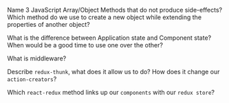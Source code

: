 Name 3 JavaScript Array/Object Methods that do not produce side-effects? Which method do we use to create a new object while extending the properties of another object?

<!-- 1.A Pure Function
2.Concat()
3.Object.defineProperty

Describe `actions`, `reducers` and the `store` and their role in Redux. What does each piece do? Why is the store known as a 'single source of truth' in a redux application?
<!-- Actions are payloads of info that send data from your application to your store. Reducers specify how the app reacts to the changes made in response to the actions sent to the store. Store is basically the object that brings actions and reducers together.  -->

What is the difference between Application state and Component state? When would be a good time to use one over the other?

<!-- A Component state simply takes in props and render, also offers state to store info about the component that can change over time. You should not store heavy data in Application state. That is what makes it different than Component state because you want to be able to hold in heavy loads of data and know that they are secured. -->

What is middleware?

<!-- Middleware is computer software that connects software applications or components. The software consists of a set of services that allows multiple processes running on one or more machines to interact. -->

Describe `redux-thunk`, what does it allow us to do? How does it change our `action-creators`?

<!-- Redux-thunk consists of very small code and also it is the most popular middleware used to handle asynchronous actions in Redux. It returns action-creaters functions.-->

Which `react-redux` method links up our `components` with our `redux store`?
